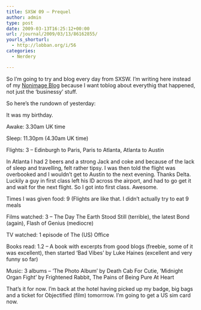 ```yaml
---
title: SXSW 09 – Prequel
author: admin
type: post
date: 2009-03-13T16:25:12+00:00
url: /journal/2009/03/13/86162855/
yourls_shorturl:
  - http://lobban.org/i/56
categories:
  - Nerdery

---
```

So I’m going to try and blog every day from SXSW. I’m writing here instead of my [Nonimage Blog][1] because I want toblog about everythig that happened, not just the ‘businessy’ stuff.

So here’s the rundown of yesterday:

It was my birthday.

Awake: 3.30am UK time

Sleep: 11.30pm (4.30am UK time)

Flights: 3 &#8211; Edinburgh to Paris, Paris to Atlanta, Atlanta to Austin

In Atlanta I had 2 beers and a strong Jack and coke and because of the lack of sleep and travelling, felt rather tipsy. I was then told the flight was overbooked and I wouldn’t get to Austin to the next evening. Thanks Delta. Luckily a guy in first class left his ID across the airport, and had to go get it and wait for the next flight. So I got into first class. Awesome.

Times I was given food: 9 (Flights are like that. I didn’t actually try to eat 9 meals

Films watched: 3 &#8211; The Day The Earth Stood Still (terrible), the latest Bond (again), Flash of Genius (mediocre)

TV watched: 1 episode of The (US) Office

Books read: 1.2 &#8211; A book with excerpts from good blogs (freebie, some of it was excellent), then started ‘Bad Vibes’ by Luke Haines (excellent and very funny so far)

Music: 3 albums &#8211; ‘The Photo Album’ by Death Cab For Cutie, ‘Midnight Organ Fight’ by Frightened Rabbit, The Pains of Being Pure At Heart

That’s it for now. I’m back at the hotel having picked up my badge, big bags and a ticket for Objectified (film) tomorrrow. I’m going to get a US sim card now.

 [1]: http://www.nonimage.com/blog